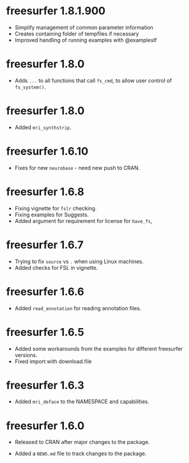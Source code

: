 # freesurfer 1.8.1.900

- Simplify management of common parameter information
- Creates containing folder of tempfiles if necessary
- Improved handling of running examples with @examplesIf

# freesurfer 1.8.0

- Adds `...` to all functions that call `fs_cmd`, to allow user control of `fs_system()`.

# freesurfer 1.8.0

- Added `mri_synthstrip`.

# freesurfer 1.6.10

- Fixes for new `neurobase` - need new push to CRAN.

# freesurfer 1.6.8

- Fixing vignette for `fslr` checking.
- Fixing examples for Suggests.
- Added argument for requirement for license for `have_fs`,

# freesurfer 1.6.7

- Trying to fix `source` vs `.` when using Linux machines.
- Added checks for FSL in vignette.

# freesurfer 1.6.6

- Added `read_annotation` for reading annotation files.

# freesurfer 1.6.5

- Added some workarounds from the examples for different freesurfer versions.
- Fixed import with download.file

# freesurfer 1.6.3

- Added `mri_deface` to the NAMESPACE and capabilities.

# freesurfer 1.6.0

- Released to CRAN after major changes to the package.

- Added a `NEWS.md` file to track changes to the package.
